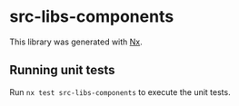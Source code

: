 # src-libs-components

This library was generated with [Nx](https://nx.dev).

## Running unit tests

Run `nx test src-libs-components` to execute the unit tests.
